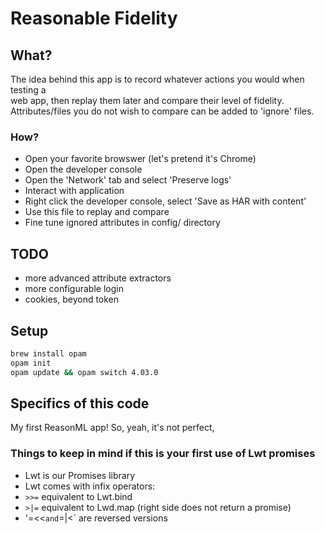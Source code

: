 # Reasonable Fidelity

## What?

The idea behind this app is to record whatever actions you would when testing a  
web app, then replay them later and compare their level of fidelity. 
Attributes/files you do not wish to compare can be added to 'ignore' files.

### How?

- Open your favorite browswer (let's pretend it's Chrome)
- Open the developer console
- Open the 'Network' tab and select 'Preserve logs'
- Interact with application
- Right click the developer console, select 'Save as HAR with content'
- Use this file to replay and compare
- Fine tune ignored attributes in config/ directory

## TODO

- more advanced attribute extractors
- more configurable login
- cookies, beyond token

## Setup

```bash
brew install opam
opam init
opam update && opam switch 4.03.0
```

## Specifics of this code

My first ReasonML app! So, yeah, it's not perfect,

### Things to keep in mind if this is your first use of Lwt promises

- Lwt is our Promises library
- Lwt comes with infix operators:
- `>>=` equivalent to Lwt.bind
- `>|=` equivalent to Lwd.map (right side does not return a promise)
- '=<<` and `=|<` are reversed versions
